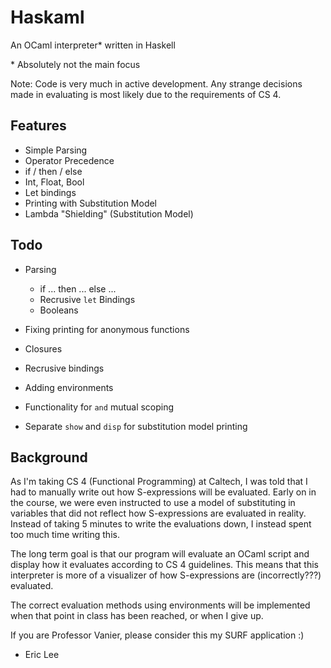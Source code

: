 # Haskaml

An OCaml interpreter\* written in Haskell

\* Absolutely not the main focus

Note: Code is very much in active development. Any strange decisions made in evaluating is most likely due to the requirements of CS 4.

## Features

- Simple Parsing
- Operator Precedence
- if / then / else
- Int, Float, Bool
- Let bindings
- Printing with Substitution Model
- Lambda "Shielding" (Substitution Model)

## Todo

- Parsing

    - if ... then ... else ...
    - Recrusive `let` Bindings 
    - Booleans

- Fixing printing for anonymous functions
- Closures
- Recrusive bindings
- Adding environments 
- Functionality for `and` mutual scoping
- Separate `show` and `disp` for substitution model printing

## Background

As I'm taking CS 4 (Functional Programming) at Caltech, I was told that I had to manually write out how S-expressions will be evaluated. Early on in the course, we were even instructed to use a model of substituting in variables that did not reflect how S-expressions are evaluated in reality. Instead of taking 5 minutes to write the evaluations down, I instead spent too much time writing this.

The long term goal is that our program will evaluate an OCaml script and display how it evaluates according to CS 4 guidelines. This means that this interpreter is more of a visualizer of how S-expressions are (incorrectly???) evaluated.

The correct evaluation methods using environments will be implemented when that point in class has been reached, or when I give up.

If you are Professor Vanier, please consider this my SURF application :)

- Eric Lee
